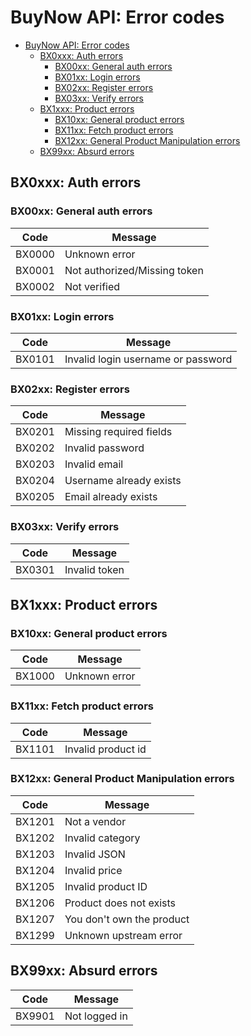 # BuyNow API: Error codes

- [BuyNow API: Error codes](#buynow-api-error-codes)
  - [BX0xxx: Auth errors](#bx0xxx-auth-errors)
    - [BX00xx: General auth errors](#bx00xx-general-auth-errors)
    - [BX01xx: Login errors](#bx01xx-login-errors)
    - [BX02xx: Register errors](#bx02xx-register-errors)
    - [BX03xx: Verify errors](#bx03xx-verify-errors)
  - [BX1xxx: Product errors](#bx1xxx-product-errors)
    - [BX10xx: General product errors](#bx10xx-general-product-errors)
    - [BX11xx: Fetch product errors](#bx11xx-fetch-product-errors)
    - [BX12xx: General Product Manipulation errors](#bx12xx-general-product-manipulation-errors)
  - [BX99xx: Absurd errors](#bx99xx-absurd-errors)

## BX0xxx: Auth errors

### BX00xx: General auth errors

| Code   | Message                      |
| ------ | ---------------------------- |
| BX0000 | Unknown error                |
| BX0001 | Not authorized/Missing token |
| BX0002 | Not verified                 |

### BX01xx: Login errors

| Code   | Message                            |
| ------ | ---------------------------------- |
| BX0101 | Invalid login username or password |

### BX02xx: Register errors

| Code   | Message                 |
| ------ | ----------------------- |
| BX0201 | Missing required fields |
| BX0202 | Invalid password        |
| BX0203 | Invalid email           |
| BX0204 | Username already exists |
| BX0205 | Email already exists    |

### BX03xx: Verify errors

| Code   | Message       |
| ------ | ------------- |
| BX0301 | Invalid token |

## BX1xxx: Product errors

### BX10xx: General product errors

| Code   | Message       |
| ------ | ------------- |
| BX1000 | Unknown error |

### BX11xx: Fetch product errors

| Code   | Message            |
| ------ | ------------------ |
| BX1101 | Invalid product id |

### BX12xx: General Product Manipulation errors

| Code   | Message                   |
| ------ | ------------------------- |
| BX1201 | Not a vendor              |
| BX1202 | Invalid category          |
| BX1203 | Invalid JSON              |
| BX1204 | Invalid price             |
| BX1205 | Invalid product ID        |
| BX1206 | Product does not exists   |
| BX1207 | You don't own the product |
| BX1299 | Unknown upstream error    |

## BX99xx: Absurd errors

| Code   | Message       |
| ------ | ------------- |
| BX9901 | Not logged in |
